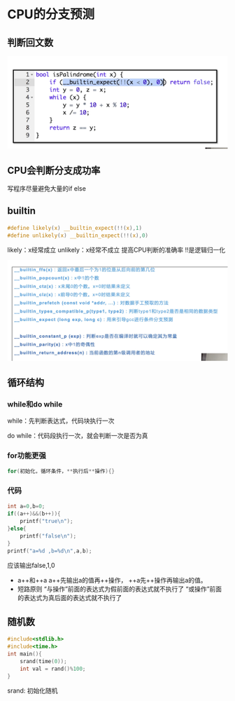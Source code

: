 # CPU的分支预测

## 判断回文数

![0019](https://github.com/nilshao/notebook_kkb/raw/master/images/0019.png)

## CPU会判断分支成功率
写程序尽量避免大量的if else

## builtin

```C
#define likely(x) __builtin_expect(!!(x),1)
#define unlikely(x) __builtin_expect(!!(x),0)
```
likely：x经常成立
unlikely：x经常不成立
提高CPU判断的准确率
!!是逻辑归一化

![0020](https://github.com/nilshao/notebook_kkb/raw/master/images/0020.png)

## 循环结构

### while和do while

while：先判断表达式，代码块执行一次

do while：代码段执行一次，就会判断一次是否为真

### for功能更强

```C
for(初始化，循环条件，**执行后**操作){}
```

### 代码

```C
int a=0,b=0;
if((a++)&&(b++)){
    printf("true\n");
}else{
    printf("false\n");
}
printf("a=%d ,b=%d\n",a,b);
```
应该输出false,1,0

* a++和++a
    a++先输出a的值再++操作，
    ++a先++操作再输出a的值。
* 短路原则
    “与操作”前面的表达式为假前面的表达式就不执行了
    “或操作”前面的表达式为真后面的表达式就不执行了

## 随机数
```C
#include<stdlib.h>
#include<time.h>
int main(){
    srand(time(0));
    int val = rand()%100;
}
```
srand: 初始化随机



















